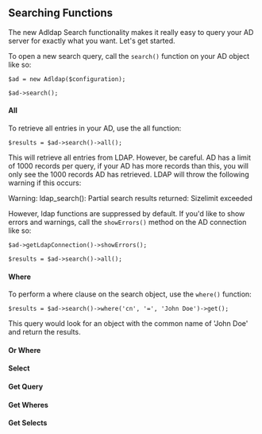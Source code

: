 ## Searching Functions

The new Adldap Search functionality makes it really easy to query your AD server for exactly what you want. Let's get started.

To open a new search query, call the `search()` function on your AD object like so:

    $ad = new Adldap($configuration);
    
    $ad->search();
    
#### All

To retrieve all entries in your AD, use the all function:

    $results = $ad->search()->all();
    
This will retrieve all entries from LDAP. However, be careful. AD has a limit of 1000 records per query, if your AD has
more records than this, you will only see the 1000 records AD has retrieved. LDAP will throw the following warning if
this occurs:

   Warning: ldap_search(): Partial search results returned: Sizelimit exceeded
   
However, ldap functions are suppressed by default. If you'd like to show errors and warnings, call the `showErrors()` method
on the AD connection like so:

    $ad->getLdapConnection()->showErrors();
    
    $results = $ad->search()->all();
    
#### Where

To perform a where clause on the search object, use the `where()` function:

    $results = $ad->search()->where('cn', '=', 'John Doe')->get();
    
This query would look for an object with the common name of 'John Doe' and return the results.

#### Or Where

#### Select

#### Get Query

#### Get Wheres

#### Get Selects